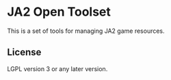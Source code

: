 # JA2 Open Toolset

This is a set of tools for managing JA2 game resources.

## License

LGPL version 3 or any later version.
